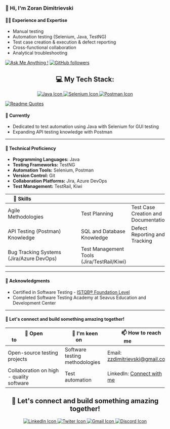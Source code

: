 ### 👋 Hi, I'm Zoran Dimitrievski

#### 👨‍💻 Experience and Expertise
- Manual testing
- Automation testing (Selenium, Java, TestNG)
- Test case creation & execution & defect reporting
- Cross-functional collaboration
- Analytical troubleshooting

[![Ask Me Anything !](https://img.shields.io/badge/Ask%20me-anything-1abc9c.svg)](https://www.linkedin.com/in/zoran-dimitrievski/) 
[![GitHub followers](https://img.shields.io/github/followers/Z0ck0.svg?style=social&label=Follow&maxAge=2592000)](https://github.com/Z0ck0?tab=followers)



<div align="center">
  <h2>💻 My Tech Stack:</h2>
  <a href="https://skillicons.dev">
    <img src="https://skillicons.dev/icons?i=java" alt="Java Icon">
    <img src="https://skillicons.dev/icons?i=selenium" alt="Selenium Icon">
    <img src="https://skillicons.dev/icons?i=postman" alt="Postman Icon">
  </a>
</div>


[![Readme Quotes](https://quotes-github-readme.vercel.app/api?type=horizontal&theme=light)](https://github.com/piyushsuthar/github-readme-quotes)


#### 🌱 Currently
- Dedicated to test automation using Java with Selenium for GUI testing
- Expanding API testing knowledge with Postman

---

#### 🚀 Technical Proficiency
- **Programming Languages:** Java
- **Testing Frameworks:** TestNG
- **Automation Tools:** Selenium, Postman
- **Version Control:** Git
- **Collaboration Platforms:** Jira, Azure DevOps
- **Test Management:** TestRail, Kiwi




| 💪 Skills                             |        |                   |
|---|---|---|
| Agile Methodologies                        | Test Planning | Test Case Creation and Documentation |
| API Testing (Postman) Knowledge                  | SQL and Database Knowledge      | Defect Reporting and Tracking     |
| Bug Tracking Systems (Jira/Azure DevOps)             | Test Management Tools (Jira/TestRail/Kiwi) |                   |


---

#### 🌟 Acknowledgments
- Certified in Software Testing - [ISTQB® Foundation Level](https://rb.gy/qs63au)
- Completed Software Testing Academy at Seavus Education and Development Center

---
#### 🤝 Let's connect and build something amazing together!
| 💞️ Open to                             |  👀 I'm keen on       |    📫 How to reach me                |
|-------|--------|--------|    
| Open-source testing projects                        | Software testing methodologies | Email: [zzdimitrievski@gmail.com](mailto:zzdimitrievski@gmail.com)
| Collaboration on high - quality software                     | Test automation        | LinkedIn: [Connect with me](https://www.linkedin.com/in/zoran-dimitrievski/)       |

<div align="center">
  <h2>🤝 Let's connect and build something amazing together!</h2>
  <a href="https://skillicons.dev">
    <img src="https://skillicons.dev/icons?i=linkedin" alt="LinkedIn Icon" (https://www.linkedin.com/in/zoran-dimitrievski/) >
    <img src="https://skillicons.dev/icons?i=twitter" alt="Twiter Icon">
    <img src="https://skillicons.dev/icons?i=gmail" alt="Gmail Icon">
    <img src="https://skillicons.dev/icons?i=discord" alt="Discord Icon">
  </a> 
</div>
